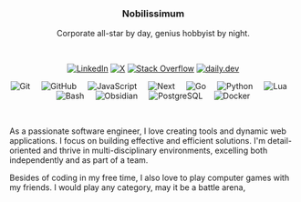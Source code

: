<h3 align='center'>Nobilissimum</h3>

<p align='center'>Corporate all-star by day, genius hobbyist by night.</p>

<br />

<p align='center'>
  <a href='https://www.linkedin.com/in/ronnangelolee' target='_blank'><img alt='LinkedIn', src='https://img.shields.io/badge/linkedin-126BC4?style=for-the-badge&logo=linkedin&logoColor=white'></a>
  <a href='https://twitter.com/nobilissimum_io' target='_blank'><img alt='X', src='https://img.shields.io/badge/twitter-000000?style=for-the-badge&logo=X&logoColor=white'></a>
  <a href='https://stackoverflow.com/users/13258940/nobilissimum'><img alt='Stack Overflow' src="https://img.shields.io/badge/stack_overflow-F58025?style=for-the-badge&logo=stackoverflow&logoColor=white"></a>
  <a href='https://app.daily.dev/nobilissimum'><img alt='daily.dev' src="https://img.shields.io/badge/daily.dev-CE3DF3?style=for-the-badge&logo=daily.dev&logoColor=white"></a>
</p>

<p align='center'>
  <picture title="Git">
    <source media="(prefers-color-scheme: dark)" srcset="assets/git_white.svg">
    <source media="(prefers-color-scheme: light)" srcset="assets/git_black.svg">
    <img alt="Git">
  </picture>
  &nbsp;
  &nbsp;
  <picture title="GitHub">
    <source media="(prefers-color-scheme: dark)" srcset="assets/github_white.svg">
    <source media="(prefers-color-scheme: light)" srcset="assets/github_black.svg">
    <img alt="GitHub">
  </picture>
  &nbsp;
  &nbsp;
  <picture title="JavaScript">
    <source media="(prefers-color-scheme: dark)" srcset="assets/js_white.svg">
    <source media="(prefers-color-scheme: light)" srcset="assets/js_black.svg">
    <img alt="JavaScript">
  </picture>
  &nbsp;
  &nbsp;
  <picture title="Next">
    <source media="(prefers-color-scheme: dark)" srcset="assets/next_white.svg">
    <source media="(prefers-color-scheme: light)" srcset="assets/next_black.svg">
    <img alt="Next">
  </picture>
  &nbsp;
  &nbsp;
  <picture title="Go">
    <source media="(prefers-color-scheme: dark)" srcset="assets/go_white.svg">
    <source media="(prefers-color-scheme: light)" srcset="assets/go_black.svg">
    <img alt="Go">
  </picture>
  &nbsp;
  &nbsp;
  <picture title="Python">
    <source media="(prefers-color-scheme: dark)" srcset="assets/python_white.svg">
    <source media="(prefers-color-scheme: light)" srcset="assets/python_black.svg">
    <img alt="Python">
  </picture>
  &nbsp;
  &nbsp;
  <picture title="Lua">
    <source media="(prefers-color-scheme: dark)" srcset="assets/lua_white.svg">
    <source media="(prefers-color-scheme: light)" srcset="assets/lua_black.svg">
    <img alt="Lua">
  </picture>
  &nbsp;
  &nbsp;
  <picture title="Bash">
    <source media="(prefers-color-scheme: dark)" srcset="assets/bash_white.svg">
    <source media="(prefers-color-scheme: light)" srcset="assets/bash_black.svg">
    <img alt="Bash">
  </picture>
  &nbsp;
  &nbsp;
  <picture title="Obsidian">
    <source media="(prefers-color-scheme: dark)" srcset="assets/obsidian_white.svg">
    <source media="(prefers-color-scheme: light)" srcset="assets/obsidian_black.svg">
    <img alt="Obsidian">
  </picture>
  &nbsp;
  &nbsp;
  <picture title="PostgreSQL">
    <source media="(prefers-color-scheme: dark)" srcset="assets/psql_white.svg">
    <source media="(prefers-color-scheme: light)" srcset="assets/psql_black.svg">
    <img alt="PostgreSQL">
  </picture>
  &nbsp;
  &nbsp;
  <picture title="Docker">
    <source media="(prefers-color-scheme: dark)" srcset="assets/docker_white.svg">
    <source media="(prefers-color-scheme: light)" srcset="assets/docker_black.svg">
    <img alt="Docker">
  </picture>
</p>

<br />

As a passionate software engineer, I love creating tools and dynamic web applications. I focus on building effective and efficient solutions. I'm detail-oriented and thrive in multi-disciplinary environments, excelling both independently and as part of a team.

Besides of coding in my free time, I also love to play computer games with my friends. I would play any category, may it be a battle arena,

